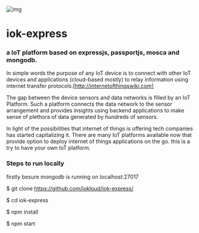 ![img](https://github.com/iokloud/iok-express/blob/master/iokloud-logo.svg)

# iok-express
### a IoT platform based on expressjs, passportjs, mosca and mongodb.

In simple words the purpose of any IoT device is to connect with other IoT devices and applications (cloud-based mostly) to relay information using internet transfer protocols.[http://internetofthingswiki.com]

The gap between the device sensors and data networks is filled by an IoT Platform. Such a platform connects the data network to the sensor arrangement and provides insights using backend applications to make sense of plethora of data generated by hundreds of sensors.

In light of the possibilities that internet of things is offering tech companies has started capitalizing it. There are many IoT platforms available now that provide option to deploy internet of things applications on the go. this is a try to have your own IoT platform.

### Steps to run locally

firstly besure mongodb is running on localhost:27017

$ git clone https://github.com/iokloud/iok-express/

$ cd iok-express

$ npm install

$ npm start




